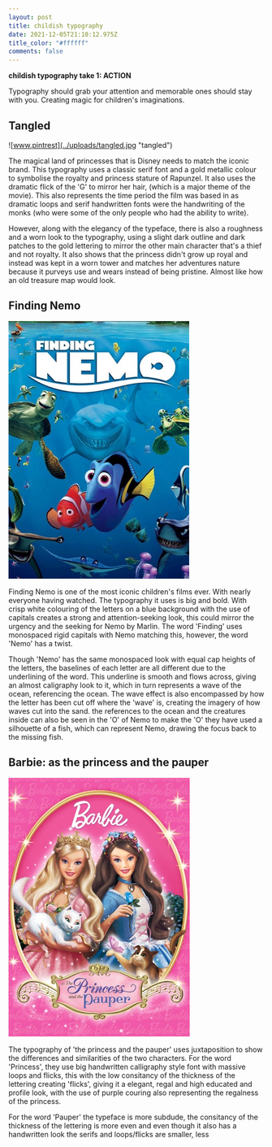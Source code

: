 ```yaml
---
layout: post
title: childish typography
date: 2021-12-05T21:10:12.975Z
title_color: "#ffffff"
comments: false
---
```

**childish typography take 1: ACTION**

Typography should grab your attention and memorable ones should stay with you. Creating magic for children's imaginations. 

## Tangled

![www.pintrest](../uploads/tangled.jpg "tangled")

The magical land of princesses that is Disney needs to match the iconic brand. This typography uses a classic serif font and a gold metallic colour to symbolise the royalty and princess stature of Rapunzel. It also uses the dramatic flick of the 'G' to mirror her hair, (which is a major theme of the movie). This also represents the time period the film was based in as dramatic loops and serif handwritten fonts were the handwriting of the monks (who were some of the only people who had the ability to write).

However, along with the elegancy of the typeface, there is also a roughness and a worn look to the typography, using a slight dark outline and dark patches to the gold lettering to mirror the other main character that's a thief and not royalty. It also shows that the princess didn't grow up royal and instead was kept in a worn tower and matches her adventures nature because it purveys use and wears instead of being pristine. Almost like how an old treasure map would look.

## Finding Nemo

![fanart.tv](../uploads/nemo.jpg "finding nemo")

Finding Nemo is one of the most iconic children's films ever. With nearly everyone having watched. The typography it uses is big and bold. With crisp white colouring of the letters on a blue background with the use of capitals creates a strong and attention-seeking look, this could mirror the urgency and the seeking for Nemo by Marlin. The word 'Finding' uses monospaced rigid capitals with Nemo matching this, however, the word 'Nemo' has a twist.

Though 'Nemo' has the same monospaced look with equal cap heights of the letters, the baselines of each letter are all different due to the underlining of the word. This underline is smooth and flows across, giving an almost caligraphy look to it, which in turn represents a wave of the ocean, referencing the ocean. The wave effect is also encompassed by how the letter has been cut off where the 'wave' is, creating the imagery of how waves cut into the sand. the references to the ocean and the creatures inside can also be seen in the 'O' of Nemo to make the 'O' they have used a silhouette of a fish, which can represent Nemo, drawing the focus back to the missing fish.

## Barbie: as the princess and the pauper

![fanart.tv](../uploads/barbie-p-p.jpg "barbie: princess and the pauper")

The typography of 'the princess and the pauper' uses juxtaposition to show the differences and similarities of the two characters. For the word 'Princess', they use big handwritten calligraphy style font with massive loops and flicks, this with the low consitancy of the thickness of the lettering creating 'flicks', giving it a elegant, regal and high educated and profile look, with the use of purple couring also representing the regalness of the princess.

For the word 'Pauper' the typeface is more subdude, the consitancy of the thickness of the lettering is more even and even though it also has a handwritten look the serifs and loops/flicks are smaller, less